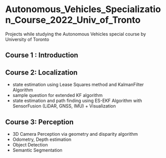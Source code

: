 # Autonomous_Vehicles_Specialization_Course_2022_Univ_of_Tronto

Projects while studying the Autonomous Vehicles special course by University of Toronto

## Course 1 : Introduction

## Course 2: Localization
* state estimation using Lease Squares method and KalmanFilter Algorithm
* sample question for extended KF algorithm
* state estimation and path finding using ES-EKF Algorithm with SensorFusion (LiDAR, GNSS, IMU) + Visualization

## Course 3: Perception
* 3D Camera Perception via geometry and disparity algorithm
* Odometry, Depth estimation
* Object Detection
* Semantic Segmentation
